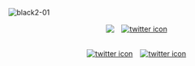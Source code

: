 ![black2-01](https://github.com/anujxcode/anujxcode/assets/106525163/45b2b6e9-8f82-495e-80f2-26ab331627ba)





<div align="center">
  
  <a href="" target="blank"><img align="center" src="https://github.com/anujxcode/anujxcode/blob/main/icons/resume.png?raw=true" /></a>
  &ensp;
  <a href="" target="blank"><img align="center" src="https://github.com/anujxcode/anujxcode/blob/main/icons/linkedin.png?raw=true" alt="twitter icon" /></a>
  
  <br>
  <a href="" target="blank"><img align="center" src="https://github.com/anujxcode/anujxcode/blob/main/icons/codepen.png?raw=true" alt="twitter icon" /></a>
   &ensp;
  <a href="" target="blank"><img align="center" src="https://github.com/anujxcode/anujxcode/blob/main/icons/insta.png?raw=true" alt="twitter icon" /></a>


</div>











<!--
<p>&nbsp;<img align="left" src="https://github-readme-stats.vercel.app/api?username=anujxcode&show_icons=true&locale=en" alt="anujxcode" /></p>
-->





